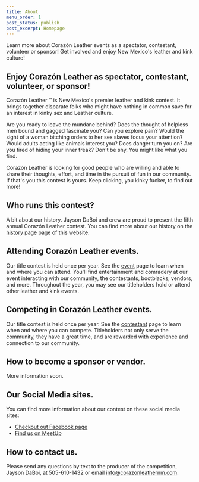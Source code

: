 ```yaml
---
title: About
menu_order: 1
post_status: publish
post_excerpt: Homepage
---
```


Learn more about Corazón Leather events as a spectator, contestant, volunteer or sponsor! Get involved and enjoy New Mexico's leather and kink culture!

## Enjoy Corazón Leather as spectator, contestant, volunteer, or sponsor!

Corazón Leather &#8482; is New Mexico's premier leather and kink contest. It brings together disparate folks who might have nothing in common save for an interest in kinky sex and Leather culture.

Are you ready to leave the mundane behind? Does the thought of helpless men bound and gagged fascinate you? Can you explore pain? Would the sight of a woman bitching orders to her sex slaves focus your attention? Would adults acting like animals interest you? Does danger turn you on? Are you tired of hiding your inner freak? Don't be shy. You might like what you find. 

Corazón Leather is looking for good people who are willing and able to share their thoughts, effort, and time in the pursuit of fun in our community. If that's you this contest is yours. Keep clicking, you kinky fucker, to find out more!


## Who runs this contest?

A bit about our history. Jayson DaBoi and crew are proud to present the fifth annual Corazón Leather contest. You can find more about our history on the [history page](http://45.33.126.133/history.html) page of this website.


## Attending Corazón Leather events.

Our title contest is held once per year. See the [event](http://45.33.126.133/event.html) page to learn when and where you can attend. You'll find entertainment and comradery at our event interacting with our community, the contestants, bootblacks, vendors, and more. Throughout the year, you may see our titleholders hold or attend other leather and kink events.


## Competing in Corazón Leather events.

Our title contest is held once per year. See the [contestant](http://45.33.126.133/contestant.html) page to learn when and where you can compete. Titleholders not only serve the community, they have a great time, and are rewarded with experience and connection to our community.


## How to become a sponsor or vendor.

More information soon.


## Our Social Media sites.

You can find more information about our contest on these social media sites:

* [Checkout out Facebook page](https://www.facebook.com/groups/979319810001705)
* [Find us on MeetUp](https://www.meetup.com/albuquerque-leather-kink/)


## How to contact us.

Please send any questions by text to the producer of the competition, Jayson DaBoi, at 505-610-1432 or email [info@corazonleathernm.com](mailto:info@corazonleathernm.com).

